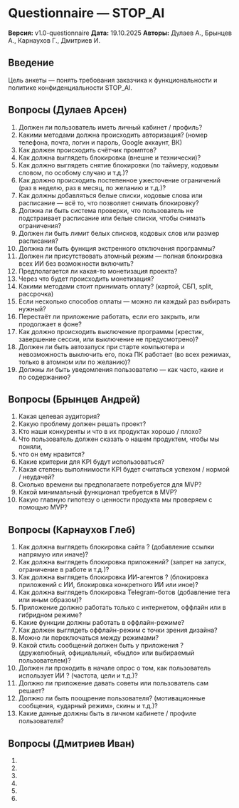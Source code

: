 # Questionnaire — STOP_AI

**Версия:** v1.0-questionnaire
**Дата:** 19.10.2025
**Авторы:** Дулаев А., Брынцев А., Карнаухов Г., Дмитриев И.

## Введение

Цель анкеты — понять требования заказчика к функциональности и
политике конфиденциальности STOP_AI.

## Вопросы (Дулаев Арсен)

1. Должен ли пользователь иметь личный кабинет / профиль?
2. Какими методами должна происходить авторизация?
(номер телефона, почта, логин и пароль, Google аккаунт, ВК)
3. Как должен происходить счётчик промптов?
4. Как должна выглядеть блокировка (внешне и технически)?
5. Как должно выглядеть снятие блокировки (по таймеру,
кодовым словом, по особому случаю и т.д.)?
6. Как должно происходить постепенное ужесточение ограничений
(раз в неделю, раз в месяц, по желанию и т.д.)?
7. Как должны добавляться белые списки, кодовые слова или
расписание — всё то, что позволяет снимать блокировку?
8. Должна ли быть система проверки, что пользователь не подстраивает
расписание или белые списки, чтобы снимать ограничения?
9. Должен ли быть лимит белых списков, кодовых слов или размер расписания?
10. Должна ли быть функция экстренного отключения программы?
11. Должен ли присутствовать атомный режим — полная блокировка
всех ИИ без возможности включить?
12. Предполагается ли какая-то монетизация проекта?
13. Через что будет происходить монетизация?
14. Какими методами стоит принимать оплату?
(картой, СБП, split, рассрочка)
15. Если несколько способов оплаты — можно ли каждый раз выбирать нужный?
16. Перестаёт ли приложение работать, если его закрыть,
или продолжает в фоне?
17. Как должно происходить выключение программы
(крестик, завершение сессии, или выключение не предусмотрено)?
18. Должен ли быть автозапуск при старте компьютера и невозможность
выключить его, пока ПК работает
(во всех режимах, только в атомном или по желанию)?
19. Должны ли быть уведомления пользователю — как часто, какие и по содержанию?

## Вопросы (Брынцев Андрей)

1. Какая целевая аудитория?
2. Какую проблему должен решать проект?
3. Кто наши конкуренты и что в их продуктах хорошо / плохо?
4. Что пользователь должен сказать о нашем продуктем, чтобы мы поняли,
5. что он ему нравится?
6. Какие критерии для KPI будут использоваться?
7. Какая степень выполнимости KPI будет считаться успехом / нормой / неудачей?
8. Сколько времени вы предполагаете потребуется для MVP?
9. Какой минимальный функционал требуется в MVP?
10. Какую главную гипотезу о ценности продукта мы проверяем с помощью MVP?

## Вопросы (Карнаухов Глеб)

1. Как должна выглядеть блокировка сайта ?
   (добавление ссылки напрямую или иначе)?
2. Как должна выглядеть блокировка приложений?
   (запрет на запуск, ограничение в работе и т.д.)?
3. Как должна выглядеть блокировка ИИ-агентов ?
   (блокировка приложений с ИИ, блокировка конкретного ИИ или иное)?
4. Как должна выглядеть блокировка Telegram-ботов
   (добавление тега или иным образом)?
5. Приложение должно работать только с интернетом, оффлайн или в гибридном режиме?
6. Какие функции должны работать в оффлайн-режиме?
7. Как должен выглядеть оффлайн-режим с точки зрения дизайна?
8. Можно ли переключаться между режимами?
9. Какой стиль сообщений должен быть у приложения ?
  (дружелюбный, официальный, «быдло» или выбираемый пользователем)?
10. Должен ли проходить в начале опрос о том, как пользователь использует ИИ ?
    (частота, цели и т.д.)?
11. Должно ли приложение давать советы или пользователь сам решает?
12. Должно ли быть поощрение пользователя?
    (мотивационные сообщения, «ударный режим», скины и т.д.)?
13. Какие данные должны быть в личном кабинете / профиле пользователя?

## Вопросы (Дмитриев Иван)

1.
2.
3.
4.
5.
6.
